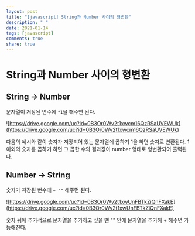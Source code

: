 ```yaml
---
layout: post
title: "[javascript] String과 Number 사이의 형변환"
description: " "
date: 2021-01-14
tags: [javascript]
comments: true
share: true
---
```



# String과 Number 사이의 형변환

## String -> Number

문자열이 저장된 변수에 `*1`을 해주면 된다.

![https://drive.google.com/uc?id=0B3Or0Wv2t1xwcm16QzRSaUVEWUk](https://drive.google.com/uc?id=0B3Or0Wv2t1xwcm16QzRSaUVEWUk)

다음의 예시와 같이 숫자가 저장되어 있는 문자열에 곱하기 1을 하면 숫자로 변환된다. 1 이외의 숫자를 곱하기 하면 그 곱한 수의 결과값이 number 형태로 형변환되어 출력된다.



## Number -> String

숫자가 저장된 변수에 `+ ""` 해주면 된다.

![https://drive.google.com/uc?id=0B3Or0Wv2t1xwUnFBTkZiQnFXakE](https://drive.google.com/uc?id=0B3Or0Wv2t1xwUnFBTkZiQnFXakE)

숫자 뒤에 추가적으로 문자열을 추가하고 싶을 땐 "" 안에 문자열을 추가해 + 해주면 가능해진다.